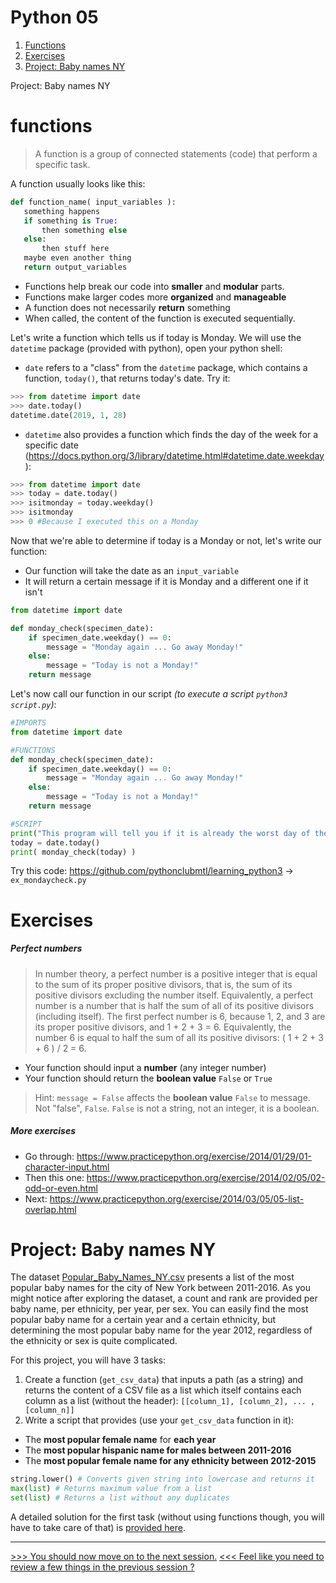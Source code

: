 # Python 05

1. [Functions](#functions)
2. [Exercises](#exercises)
3. [Project: Baby names NY](#project-baby-names-ny)

Project: Baby names NY

# functions

> A function is a group of connected statements (code) that perform a specific task.

A function usually looks like this:

```python
def function_name( input_variables ):
   something happens
   if something is True:
       then something else
   else:
       then stuff here
   maybe even another thing
   return output_variables
```

* Functions help break our code into **smaller** and **modular** parts. 
* Functions make larger codes more **organized** and **manageable**
* A function does not necessarily **return** something
* When called, the content of the function is executed sequentially.


Let's write a function which tells us if today is Monday.
We will use the `datetime` package (provided with python), open your python shell:

* `date` refers to a "class" from the `datetime` package, which contains a function, `today()`, that returns today's date. Try it:

```python
>>> from datetime import date
>>> date.today()
datetime.date(2019, 1, 28)
```
* `datetime` also provides a function which finds the day of the week for a specific date (https://docs.python.org/3/library/datetime.html#datetime.date.weekday):
```python
>>> from datetime import date
>>> today = date.today()
>>> isitmonday = today.weekday()
>>> isitmonday
>>> 0 #Because I executed this on a Monday 
```

Now that we're able to determine if today is a Monday or not, let's write our function:

* Our function will take the date as an `input_variable`
* It will return a certain message if it is Monday and a different one if it isn't

```python
from datetime import date

def monday_check(specimen_date):
    if specimen_date.weekday() == 0:
        message = "Monday again ... Go away Monday!"
    else:
        message = "Today is not a Monday!"
    return message
```

Let's now call our function in our script *(to execute a script `python3 script.py`)*:
```python
#IMPORTS
from datetime import date

#FUNCTIONS
def monday_check(specimen_date):
    if specimen_date.weekday() == 0:
        message = "Monday again ... Go away Monday!"
    else:
        message = "Today is not a Monday!"
    return message

#SCRIPT
print("This program will tell you if it is already the worst day of the week.")
today = date.today()
print( monday_check(today) )
```
Try this code: https://github.com/pythonclubmtl/learning_python3 -> `ex_mondaycheck.py`


# Exercises

##### Perfect numbers

 > In number theory, a perfect number is a positive integer that is equal to the sum of its proper positive divisors, that is, the sum of its positive divisors excluding the number itself. Equivalently, a perfect number is a number that is half the sum of all of its positive divisors (including itself).
>The first perfect number is 6, because 1, 2, and 3 are its proper positive divisors, and 1 + 2 + 3 = 6. 
>Equivalently, the number 6 is equal to half the sum of all its positive divisors: ( 1 + 2 + 3 + 6 ) / 2 = 6. 
 
* Your function should input a **number** (any integer number)
* Your function should return the **boolean value** `False` or `True`

> Hint: `message = False` affects the **boolean value** `False` to message. Not "false", `False`. `False` is not a string, not an integer, it is a boolean.

##### More exercises

* Go through: https://www.practicepython.org/exercise/2014/01/29/01-character-input.html
* Then this one: https://www.practicepython.org/exercise/2014/02/05/02-odd-or-even.html
* Next: https://www.practicepython.org/exercise/2014/03/05/05-list-overlap.html

# Project: Baby names NY

The dataset [Popular_Baby_Names_NY.csv](./datasets/Popular_Baby_Names_NY.csv) presents a list of the most popular baby names for the city of New York between 2011-2016. As you might notice after exploring the dataset, a count and rank are provided per baby name, per ethnicity, per year, per sex. You can easily find the most popular baby name for a certain year and a certain ethnicity, but determining the most popular baby name for the year 2012, regardless of the ethnicity or sex is quite complicated.

For this project, you will have 3 tasks:
1. Create a function (`get_csv_data`) that inputs a path (as a string) and returns the content of a CSV file as a list which itself contains each column as a list (without the header): `[[column_1], [column_2], ... , [column_n]]`
2. Write a script that provides (use your `get_csv_data` function in it):
* The **most popular female name** for **each year**
* The **most popular hispanic name for males between 2011-2016** 
* The **most popular female name for any ethnicity between 2012-2015**

```python
string.lower() # Converts given string into lowercase and returns it
max(list) # Returns maximum value from a list
set(list) # Returns a list without any duplicates
```
A detailed solution for the first task (without using functions though, you will have to take care of that) is [provided here](./examples/ex_babynames.py).

---

[>>> You should now move on to the next session.](./06-classes.md)
[<<< Feel like you need to review a few things in the previous session ?](./04-lists-and-dicts.md)
